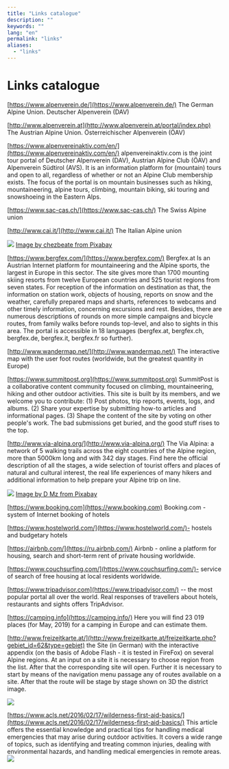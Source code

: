 ```yaml
---
title: "Links catalogue"
description: ""
keywords: ""
lang: "en"
permalink: "links"
aliases:
  - "links"
---
```


# Links catalogue

[https://www.alpenverein.de/](https://www.alpenverein.de/) The German Alpine Union. Deutscher Alpenverein (DAV)

[http://www.alpenverein.at](http://www.alpenverein.at/portal/index.php) The Austrian Alpine Union. Österreichischer Alpenverein (ÖAV)

[https://www.alpenvereinaktiv.com/en/](https://www.alpenvereinaktiv.com/en/) alpenvereinaktiv.com is the joint tour portal of Deutscher Alpenverein (DAV), Austrian Alpine Club (ÖAV) and Alpenverein Südtirol (AVS). It is an information platform for (mountain) tours and open to all, regardless of whether or not an Alpine Club membership exists. The focus of the portal is on mountain businesses such as hiking, mountaineering, alpine tours, climbing, mountain biking, ski touring and snowshoeing in the Eastern Alps.

[https://www.sac-cas.ch/](https://www.sac-cas.ch/) The Swiss Alpine union

[http://www.cai.it/](http://www.cai.it/) The Italian Alpine union

[![](../images/pixabay/eagle-1009771_640.jpg)](../images/pixabay/eagle-1009771_1280.jpg) [Image by chezbeate from Pixabay](https://pixabay.com/photos/eagle-majestic-animal-bird-freedom-1009771/)

[https://www.bergfex.com/](https://www.bergfex.com/) Bergfex.at Is an Austrian Internet platform for mountaineering and the Alpine sports, the largest in Europe in this sector. The site gives more than 1700 mounting skiing resorts from twelve European countries and 525 tourist regions from seven states. For reception of the information on destination as that, the information on station work, objects of housing, reports on snow and the weather, carefully prepared maps and sharts, references to webcams and other timely information, concerning excursions and rest. Besides, there are numerous descriptions of rounds on more simple campaigns and bicycle routes, from family walks before rounds top-level, and also to sights in this area. The portal is accessible in 18 languages (bergfex.at, bergfex.ch, bergfex.de, bergfex.it, bergfex.fr so further).

[http://www.wandermap.net/](http://www.wandermap.net/) The interactive map with the user foot routes (worldwide, but the greatest quantity in Europe)

[https://www.summitpost.org](https://www.summitpost.org) SummitPost is a collaborative content community focused on climbing, mountaineering, hiking and other outdoor activities. This site is built by its members, and we welcome you to contribute: (1) Post photos, trip reports, events, logs, and albums. (2) Share your expertise by submitting how-to articles and informational pages. (3) Shape the content of the site by voting on other people's work. The bad submissions get buried, and the good stuff rises to the top.

[http://www.via-alpina.org/](http://www.via-alpina.org/) The Via Alpina: a network of 5 walking trails across the eight countries of the Alpine region, more than 5000km long and with 342 day stages. Find here the official description of all the stages, a wide selection of tourist offers and places of natural and cultural interest, the real life experiences of many hikers and additional information to help prepare your Alpine trip on line.

[![](../images/pixabay/allgau-1094796_640.jpg)](../images/pixabay/allgau-1094796_1280.jpg) [Image by D Mz from Pixabay](https://pixabay.com/photos/allg%C3%A4u-break-rest-bank-view-1094796/)

[https://www.booking.com](https://www.booking.com) Booking.com - system of Internet booking of hotels

[https://www.hostelworld.com/](https://www.hostelworld.com/)- hostels and budgetary hotels

[https://airbnb.com/](https://ru.airbnb.com/) Airbnb - online a platform for housing, search and short-term rent of private housing worldwide.

[https://www.couchsurfing.com/](https://www.couchsurfing.com/)- service of search of free housing at local residents worldwide.

[https://www.tripadvisor.com](https://www.tripadvisor.com/) -- the most popular portal all over the world. Real responses of travellers about hotels, restaurants and sights offers TripAdvisor.

[https://camping.info](https://camping.info/) Here you will find 23 019 places (for May, 2019) for a camping in Europe and can estimate them.

[http://www.freizeitkarte.at/](http://www.freizeitkarte.at/freizeitkarte.php?gebiet_id=62&type=gebiet) the Site (in German) with the interactive appendix (on the basis of Adobe Flash - it is tested in FireFox) on several Alpine regions. At an input on a site it is necessary to choose region from the list. After that the corresponding site will open. Further it is necessary to start by means of the navigation menu passage any of routes available on a site. After that the route will be stage by stage shown on 3D the district image.

![](../images/pixabay/goat-546167_640.jpg)

[https://www.acls.net/2016/02/17/wilderness-first-aid-basics/](https://www.acls.net/2016/02/17/wilderness-first-aid-basics/) This article offers the essential knowledge and practical tips for handling medical emergencies that may arise during outdoor activities. It covers a wide range of topics, such as identifying and treating common injuries, dealing with environmental hazards, and handling medical emergencies in remote areas.  
![](../images/backpacking-first-aid-kit.png)
